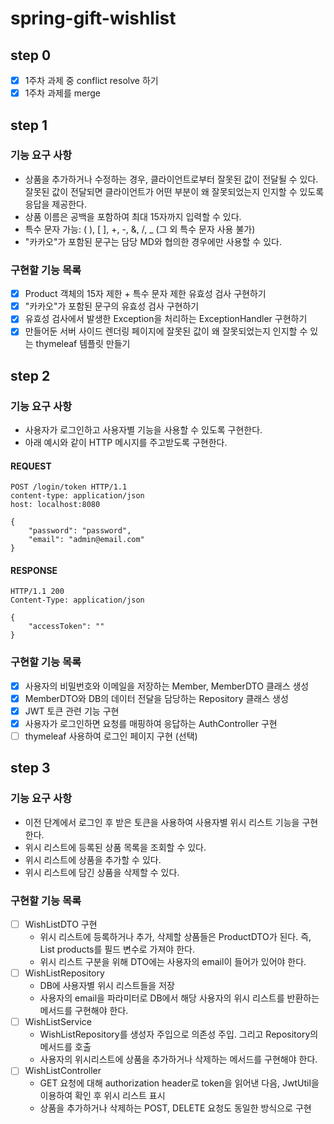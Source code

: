 # spring-gift-wishlist
## step 0
- [x] 1주차 과제 중 conflict resolve 하기
- [x] 1주차 과제를 merge
## step 1
### 기능 요구 사항 
- 상품을 추가하거나 수정하는 경우, 클라이언트로부터 잘못된 값이 전달될 수 있다. 잘못된 값이 전달되면 클라이언트가 어떤 부분이 왜 잘못되었는지 인지할 수 있도록 응답을 제공한다.
- 상품 이름은 공백을 포함하여 최대 15자까지 입력할 수 있다.
- 특수 문자 가능: ( ), [ ], +, -, &, /, _ (그 외 특수 문자 사용 불가)
- "카카오"가 포함된 문구는 담당 MD와 협의한 경우에만 사용할 수 있다.
### 구현할 기능 목록
- [x] Product 객체의 15자 제한 + 특수 문자 제한 유효성 검사 구현하기
- [x] "카카오"가 포함된 문구의 유효성 검사 구현하기
- [x] 유효성 검사에서 발생한 Exception을 처리하는 ExceptionHandler 구현하기
- [x] 만들어둔 서버 사이드 렌더링 페이지에 잘못된 값이 왜 잘못되었는지 인지할 수 있는 thymeleaf 템플릿 만들기
## step 2
### 기능 요구 사항
- 사용자가 로그인하고 사용자별 기능을 사용할 수 있도록 구현한다.
- 아래 예시와 같이 HTTP 메시지를 주고받도록 구현한다.
#### REQUEST
~~~
POST /login/token HTTP/1.1
content-type: application/json
host: localhost:8080

{
    "password": "password",
    "email": "admin@email.com"
}
~~~
#### RESPONSE
~~~
HTTP/1.1 200 
Content-Type: application/json

{
    "accessToken": ""
}
~~~
### 구현할 기능 목록
- [x] 사용자의 비밀번호와 이메일을 저장하는 Member, MemberDTO 클래스 생성
- [x] MemberDTO와 DB의 데이터 전달을 담당하는 Repository 클래스 생성
- [X] JWT 토큰 관련 기능 구현
- [X] 사용자가 로그인하면 요청를 매핑하여 응답하는 AuthController 구현
- [ ] thymeleaf 사용하여 로그인 페이지 구현 (선택)
## step 3
### 기능 요구 사항
- 이전 단계에서 로그인 후 받은 토큰을 사용하여 사용자별 위시 리스트 기능을 구현한다.
- 위시 리스트에 등록된 상품 목록을 조회할 수 있다.
- 위시 리스트에 상품을 추가할 수 있다.
- 위시 리스트에 담긴 상품을 삭제할 수 있다.
### 구현할 기능 목록
- [ ] WishListDTO 구현
  - 위시 리스트에 등록하거나 추가, 삭제할 상품들은 ProductDTO가 된다. 즉, List<Product> products를 필드 변수로 가져야 한다.
  - 위시 리스트 구분을 위해 DTO에는 사용자의 email이 들어가 있어야 한다. 
- [ ] WishListRepository
  - DB에 사용자별 위시 리스트들을 저장
  - 사용자의 email을 파라미터로 DB에서 해당 사용자의 위시 리스트를 반환하는 메서드를 구현해야 한다.
- [ ] WishListService
  - WishListRepository를 생성자 주입으로 의존성 주입. 그리고 Repository의 메서드를 호출
  - 사용자의 위시리스트에 상품을 추가하거나 삭제하는 메서드를 구현해야 한다.
- [ ] WishListController
  - GET 요청에 대해 authorization header로 token을 읽어낸 다음, JwtUtil을 이용하여 확인 후 위시 리스트 표시
  - 상품을 추가하거나 삭제하는 POST, DELETE 요청도 동일한 방식으로 구현